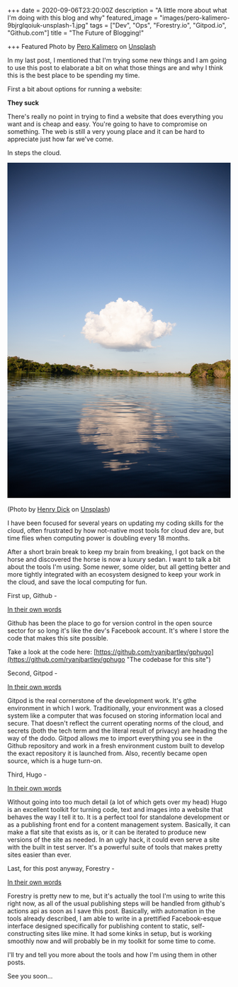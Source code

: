 +++
date = 2020-09-06T23:20:00Z
description = "A little more about what I'm doing with this blog and why"
featured_image = "images/pero-kalimero-9bjrglqoiuk-unsplash-1.jpg"
tags = ["Dev", "Ops", "Forestry.io", "Gitpod.io", "Github.com"]
title = "The Future of Blogging!"

+++
Featured Photo by [Pero Kalimero](https://unsplash.com/@pericakalimerica?utm_source=unsplash&utm_medium=referral&utm_content=creditCopyText) on [Unsplash](https://unsplash.com/s/photos/cloud?utm_source=unsplash&utm_medium=referral&utm_content=creditCopyText)

In my last post, I mentioned that I'm trying some new things and I am going to use this post to elaborate a bit on what those things are and why I think this is the best place to be spending my time.

First a bit about options for running a website:

**They suck**

There's really no point in trying to find a website that does everything you want and is cheap and easy. You're going to have to compromise on something. The web is still a very young place and it can be hard to appreciate just how far we've come.

In steps the cloud.

![](images/henry-dick-fjn7zfuvm8w-unsplash.jpg)

(Photo by [Henry Dick](https://unsplash.com/@henry_photo?utm_source=unsplash&utm_medium=referral&utm_content=creditCopyText) on [Unsplash](https://unsplash.com/s/photos/cloud?utm_source=unsplash&utm_medium=referral&utm_content=creditCopyText))

I have been focused for several years on updating my coding skills for the cloud, often frustrated by how not-native most tools for cloud dev are, but time flies when computing power is doubling every 18 months.

After a short brain break to keep my brain from breaking, I got back on the horse and discovered the horse is now a luxury sedan. I want to talk a bit about the tools I'm using. Some newer, some older, but all getting better and more tightly integrated with an ecosystem designed to keep your work in the cloud, and save the local computing for fun.

First up, Github -

[In their own words](https://github.com/about "Github About")

Github has been the place to go for version control in the open source sector for so long it's like the dev's Facebook account. It's where I store the code that makes this site possible.

Take a look at the code here: [https://github.com/ryanjbartley/gphugo](https://github.com/ryanjbartley/gphugo "The codebase for this site")

Second, Gitpod -

[In their own words](https://www.gitpod.io/about/ "Gitpod About")

Gitpod is the real cornerstone of the development work. It's gthe environment in which I work. Traditionally, your environment was a closed system like a computer that was focused on storing information local and secure. That doesn't reflect the current operating norms of the cloud, and secrets (both the tech term and the literal result of privacy) are heading the way of the dodo. Gitpod allows me to import everything you see in the Github repository and work in a fresh environment custom built to develop the exact repository it is launched from. Also, recently became open source, which is a huge turn-on.

Third, Hugo -

[In their own words](https://gohugo.io/about/ "Hugo About")

Without going into too much detail (a lot of which gets over my head) Hugo is an excellent toolkit for turning code, text and images into a website that behaves the way I tell it to. It is a perfect tool for standalone development or as a publishing front end for a content management system. Basically, it can make a flat site that exists as is, or it can be iterated to produce new versions of the site as needed. In an ugly hack, it could even serve a site with the built in test server. It's a powerful suite of tools that makes pretty sites easier than ever.

Last, for this post anyway, Forestry -

[In their own words](https://forestry.io/about/ "Forestry About")

Forestry is pretty new to me, but it's actually the tool I'm using to write this right now, as all of the usual publishing steps will be handled from github's actions api as soon as I save this post. Basically, with automation in the tools already described, I am able to write in a prettified Facebook-esque interface designed specifically for publishing content to static, self-constructing sites like mine. It had some kinks in setup, but is working smoothly now and will probably be in my toolkit for some time to come.

I'll try and tell you more about the tools and how I'm using them in other posts.

See you soon...